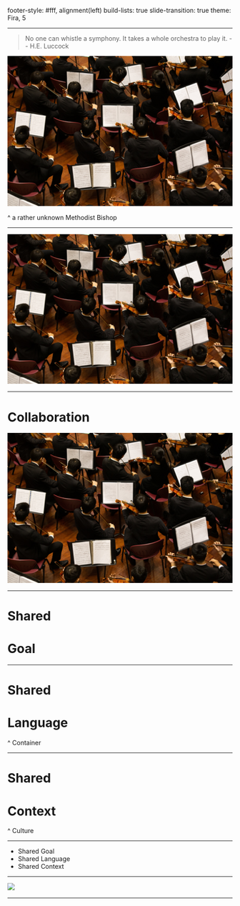 footer-style: #fff, alignment(left)
build-lists: true
slide-transition: true
theme: Fira, 5

---

> No one can whistle a symphony. It takes a whole orchestra to play it.
-- H.E. Luccock

![](images/orchestra.jpg)

^
a rather unknown Methodist Bishop

---

![](images/orchestra.jpg)

---

# Collaboration

![](images/orchestra.jpg)

---

# Shared
# Goal

---

# Shared
# Language

^
Container

---

# Shared
# Context

^
Culture

---

- Shared Goal
- Shared Language
- Shared Context

---

![](https://www.youtube.com/watch?v=9aDEq3u5huA)

---
